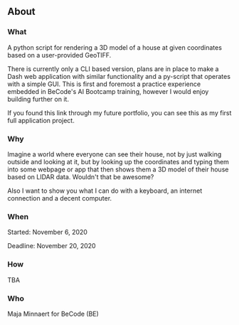 ## About
### What
A python script for rendering a 3D model of a house at given 
coordinates based on a user-provided GeoTIFF.

There is currently only a CLI based version, plans are
in place to make a Dash web application with similar functionality
and a py-script that operates with a simple GUI. This is first
and foremost a practice experience embedded in BeCode's AI Bootcamp
training, however I would enjoy building further on it.

If you found this link through my future portfolio, you can see this
as my first full application project.

### Why
Imagine a world where everyone can see their house, not by just walking outside and
looking at it, but by looking up the coordinates and typing them into some webpage or app
that then shows them a 3D model of their house based on LIDAR data. Wouldn't that be
awesome?

Also I want to show you what I can do with a keyboard, an internet connection and a decent
computer.

### When
Started: November 6, 2020

Deadline: November 20, 2020

### How
TBA

### Who
Maja Minnaert for BeCode (BE)